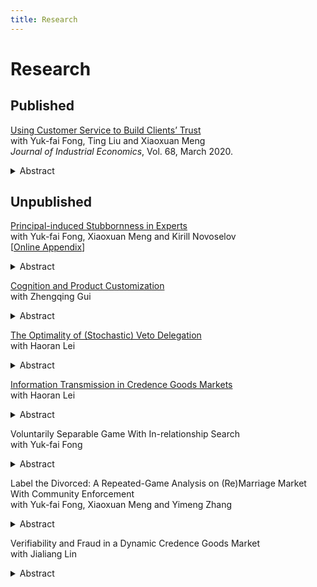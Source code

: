 ```yaml
---
title: Research
---
```


# Research

## Published

[Using Customer Service to Build Clients’ Trust][jie]<br> 
with Yuk-fai Fong, Ting Liu and Xiaoxuan Meng<br> 
*Journal of Industrial Economics*, Vol. 68, March 2020.<br>
<details>
  <summary>Abstract</summary>
  <p>It is well known in the credence-good literature that in an expert-client relationship, under the Liability assumptions, clients have to reject the expert’s serious-treatment recommendations with a positive probability to ensure that the expert honestly recommends treatments. Inefficiency arises because some socially efficient treatments are not provided. We show that the expert can enhance clients’ trust, or acceptance rate of the serious treatment, by providing intrinsically socially inefficient customer service upon recommending the serious treatment. Enhanced clients’ trust leads to higher efficiency and higher profit for the expert. However, trust cannot be enhanced by providing customer service with different timing.</p>
</details>



[jie]: https://onlinelibrary.wiley.com/doi/full/10.1111/joie.12219




## Unpublished

[Principal-induced Stubbornness in Experts][stubborn]<br>
with Yuk-fai Fong, Xiaoxuan Meng and Kirill Novoselov<br>
[[Online Appendix][online]]<br>
<details>
  <summary>Abstract</summary>
  <p>A principal hires an expert to collect information and then
make a decision,
utilizing both the expert’s private information and informative public opinion.
The optimal contract induces the expert to sometimes defy public opinion even when public opinion is more informative than his private information. 
Our finding is robust to allowing for
switching the arrival times of different signals,
expert reporting his private information,
expert's reputational concern and
repeated interactions.</p>
</details>


[stubborn]: /pdf/stubborn-static-202208.pdf
[online]:/pdf/stubborn-online-appendix.pdf



[Cognition and Product Customization](http://ssrn.com/abstract=4171048)<br>
with Zhengqing Gui
<details>
  <summary>Abstract</summary>
  <p>We call a product <em>customizable</em> if some of its attributes can be adjusted by buyers after purchase.
In this paper, we study a market in which the seller(s) exerts cognitive efforts to find the optimal product design, and retains the option to make the product customizable for buyers to adjust ex-post.
We fully characterize pure-strategy equilibria for different market structures and show that mild competition fosters seller cognition, increases buyer surplus, and improves social welfare, while excessive competition can be harmful to buyers.
Among other extensions, we also find that government subsidies should target sellers with more effective cognitive technologies.</p>
</details>


[The Optimality of (Stochastic) Veto Delegation][paper-veto]<br>
with Haoran Lei
<details>
  <summary>Abstract</summary>
  <p>We analyze the optimal delegation problem between a principal and an agent, assuming that the latter has state-independent preferences. Among all incentive-compatible direct mechanisms, the veto mechanisms -- in which the principal commits to mixing between the status quo option and another state-dependent option -- yield the highest expected payoffs for the principal. In the optimal veto mechanism, the principal uses veto (i.e., choosing the status quo option) only when the state is above some threshold, and both the veto probability and the state-dependent option increase as the state gets more extreme. Our model captures the aspect of many real-world scenarios that the agent only cares about the principal's final decision, and the result provides grounds for the veto delegation pervasive in various organizations.</p>
</details>

[paper-veto]: https://doi.org/10.48550/arXiv.2208.14829

[Information Transmission in Credence Goods Markets][paper-cg]
<br>
with Haoran Lei
<details>
  <summary>Abstract</summary>
  <p>We study a general credence goods model with N problem types and N treatments. Communication between the expert seller and the client is modeled as cheap talk. We find that the expert's equilibrium payoffs admit a geometric characterization, described by the quasiconcave envelope of his belief-based profits function under discriminatory pricing. We establish the existence of client-worst equilibria, apply the geometric characterization to previous research on credence goods, and provide a necessary and sufficient condition for when communication benefits the expert. For the binary case, we solve for all equilibria and analyze their welfare properties.s </p>
</details>

[paper-cg]: https://doi.org/10.48550/arXiv.2303.13295


Voluntarily Separable Game With In-relationship Search<br> 
with Yuk-fai Fong <details><summary>Abstract</summary>
  <p>We consider a large society where players can search for a
match at a cost.
The matched pairs play the repeated prisoners’ dilemma game subject to voluntary separation. 
Moreover, players can search for an alternative partner 
while in a relationship.
We find that when the search cost is moderate,
the option to perform in-relationship search, 
while not being exercised on the equilibrium path, 
promotes cooperation and makes the relationship long-lasting.
</p>
</details>



Label the Divorced: A Repeated-Game Analysis on (Re)Marriage Market With Community Enforcement<br>
with Yuk-fai Fong, Xiaoxuan Meng and Yimeng Zhang
<details>
  <summary>Abstract</summary>
  <p>We study the marriage and remarriage market in a repeated-game framework with potentially alternating partners. We show that compared with a label-less society, introducing marital labels by a credible institution can i) identify the innocent bachelor(ette)s, and ii) effectively replace inefficient trust-building phase by efficient transfer punishment, therefore achieving welfare improvement. With the presence of marital labels, the socially optimal matching protocol is to arrange as many bachelor-divorced marriages as possible. We also characterize equilibrium behavior for a decentralized society where marital status is either observable or unobservable at dating stage and derive the conditions under which different institution outperforms others.</p>
</details>





Verifiability and Fraud in a Dynamic Credence Goods Market<br>
with Jialiang Lin  
<details>
  <summary>Abstract</summary>
  <p>Complementary to the existing literature that extensively studied credence goods markets in static settings, we develop a dynamic model in which a durable good breaks down stochastically after treatments, and the customer meets the expert recurrently. We assume that the minor treatment alleviates the symptom of the major problem but fails to cure it, increasing the future failure rate. In contrast to the literature, we show that the truth-telling equilibrium never exists under the verifiability assumption, because the standard equal-margin condition fails.</p>
 <p>
In our dynamic setting, the expert has a stronger incentive to undertreat since undertreatment induces more future business. But on the other hand, the customer becomes less willing to pay for the minor treatment for fear of increased future payments. Therefore, depending on the relative magnitude of these two opposing forces, either Undertreatment or Overtreatment can emerge in equilibrium. Surprisingly, the expert’s incentive to undertreat weakens as the increment of failure rates rises.</p>
</details>